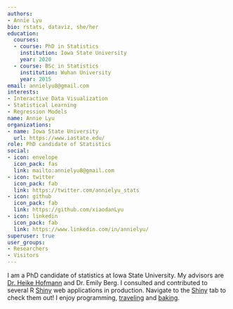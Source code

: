 ```yaml
---
authors:
- Annie Lyu
bio: rstats, dataviz, she/her
education:
  courses:
  - course: PhD in Statistics
    institution: Iowa State University
    year: 2020
  - course: BSc in Statistics
    institution: Wuhan University
    year: 2015
email: annielyu8@gmail.com
interests:
- Interactive Data Visualization
- Statistical Learning
- Regression Models
name: Annie Lyu
organizations:
- name: Iowa State University
  url: https://www.iastate.edu/
role: PhD candidate of Statistics
social:
- icon: envelope
  icon_pack: fas
  link: mailto:annielyu8@gmail.com
- icon: twitter
  icon_pack: fab
  link: https://twitter.com/annielyu_stats
- icon: github
  icon_pack: fab
  link: https://github.com/xiaodanLyu
- icon: linkedin
  icon_pack: fab
  link: https://www.linkedin.com/in/annielyu/
superuser: true
user_groups:
- Researchers
- Visitors
---
```


I am a PhD candidate of statistics at Iowa State University. My advisors are [Dr. Heike Hofmann](http://hofmann.public.iastate.edu/) and Dr. Emily Berg. I consulted and contributed to several R [Shiny](http://shiny.rstudio.com/) web applications in production. Navigate to the [Shiny](#shiny) tab to check them out! I enjoy programming, [traveling](/tags/travel/) and [baking](/tags/foodie/).

